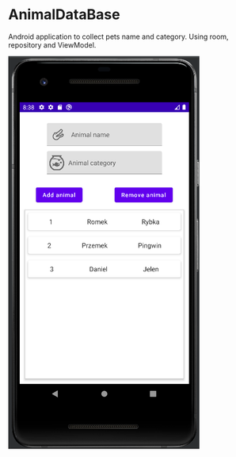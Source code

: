 # AnimalDataBase
Android application to collect pets name and category. Using room, repository and ViewModel.

![](AppScreen.PNG)
